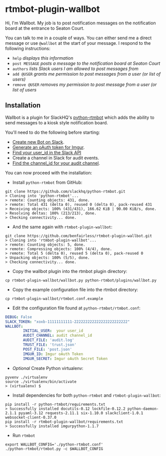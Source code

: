 rtmbot-plugin-wallbot
=====================

Hi, I'm Wallbot.
My job is to post notification messages on the notification board at the entrance to Seaton Court.

You can talk to me in a couple of ways. You can either send me a direct message or use `@wallbot` at the start of your message.
I respond to the following instructions:
 - `help` _displays this information_
 - `post MESSAGE` _posts a message to the notification board at Seaton Court_
 - `authors` _lists Slack users I am allowed to post messages from_
 - `add @USER` _grants me permission to post messages from a user (or list of users)_
 - `remove @USER` _removes my permission to post message from a user (or list of users_

## Installation
Wallbot is a plugin for SlackHQ's [python-rtmbot](https://github.com/slackhq/python-rtmbot) which adds the ability to send messages to a kiosk style notification board.

You'll need to do the following before starting:
  - [Create new Bot on Slack](https://landregistry.slack.com/apps/build/custom-integration).
  - [Generate an oAuth token for Imgur](https://api.imgur.com/oauth2/addclient).
  - [Find your user_id in the Slack API](https://api.slack.com/methods/auth.test/test)
  - Create a channel in Slack for audit events.
  - [Find the channel_id for your audit channel](https://api.slack.com/methods/channels.list/test).

You can now proceed with the installation:

  - Install `python-rtmbot` from GitHub:
```
git clone https://github.com/slackhq/python-rtmbot.git
> Cloning into 'python-rtmbot'...
> remote: Counting objects: 431, done.
> remote: Total 431 (delta 0), reused 0 (delta 0), pack-reused 431
> Receiving objects: 100% (431/431), 166.62 KiB | 90.00 KiB/s, done.
> Resolving deltas: 100% (213/213), done.
> Checking connectivity... done.
```

  - And the same again with `rtmbot-plugin-wallbot`:
```
git clone https://github.com/benfairless/rtmbot-plugin-wallbot.git
> Cloning into 'rtmbot-plugin-wallbot'...
> remote: Counting objects: 5, done.
> remote: Compressing objects: 100% (4/4), done.
> remote: Total 5 (delta 0), reused 5 (delta 0), pack-reused 0
> Unpacking objects: 100% (5/5), done.
> Checking connectivity... done.
```

  - Copy the wallbot plugin into the rtmbot plugin directory:
```
cp rtmbot-plugin-wallbot/wallbot.py python-rtmbot/plugins/wallbot.py
```

  - Copy the example configuration file into the rtmbot directory:
```
cp rtmbot-plugin-wallbot/rtmbot.conf.example
```

  - Edit the configuration file found at `python-rtmbot/rtmbot.conf`:
```yaml
DEBUG: False
SLACK_TOKEN: "xoxb-11111111111-222222222222222222222222"
WALLBOT:
        INITIAL_USER:  your user_id
        AUDIT_CHANNEL: audit channel_id
        AUDIT_FILE: 'audit.log'
        TRUST_FILE: 'trust.json'
        POST_FILE: 'post.json'
        IMGUR_ID: Imgur oAuth Token
        IMGUR_SECRET: Imgur oAuth Secret Token
```

  - *Optional* Create Python virtualenv:
```
pyvenv ./virtualenv
source ./virtualenv/bin/activate
> (virtualenv) $
```

  - Install dependencies for both `python-rtmbot` and `rtmbot-plugin-wallbot`:
```
pip install -r python-rtmbot/requirements.txt
> Successfully installed docutils-0.12 lockfile-0.12.2 python-daemon-2.1.1 pyyaml-3.12 requests-2.11.1 six-1.10.0 slackclient-1.0.1 websocket-client-0.37.0
pip install -r rtmbot-plugin-wallbot/requirements.txt
> Successfully installed imgurpython-1.1.7
```

  - Run `rtmbot`
```
export WALLBOT_CONFIG='./python-rtmbot.conf'
./python-rtmbot/rtmbot.py -c $WALLBOT_CONFIG
```
